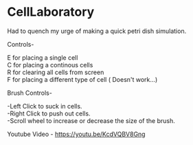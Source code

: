 # CellLaboratory
Had to quench my urge of making a quick petri dish simulation.

Controls-

  E for placing a single cell  
  C for placing a continous cells  
  R for clearing all cells from screen  
  F for placing a different type of cell ( Doesn't work...)  
  
  
Brush Controls-

-Left Click to suck in cells.  
-Right Click to push out cells.  
-Scroll wheel to increase or decrease the size of the brush.  


Youtube Video - https://youtu.be/KcdVQBV8Gng
